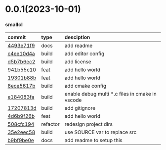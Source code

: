 <a name="0.0.1"></a>
# 0.0.1(2023-10-01)
### smallcl
commit|type|desciption
:----|:----|:----
[4493e71f9](https://github.com/ymc-github/smallcl/commit/e4493e71f93305e733a5cca90fc39eeb96014a83)|docs|add readme
[c4ee10d4a](https://github.com/ymc-github/smallcl/commit/0c4ee10d4a9dcd20a747ebf00e81e8e98d53ede5)|build|add editor config
[d5b7b6ec2](https://github.com/ymc-github/smallcl/commit/1d5b7b6ec2853dc68dfaac522c47b4b39f91e1e1)|build|add license
[941b55c10](https://github.com/ymc-github/smallcl/commit/7941b55c1064fb5819850c29617e19dfbbf69f30)|feat|add hello world
[19301b88b](https://github.com/ymc-github/smallcl/commit/a19301b88b276a1cf70cdee07f5704d43759d521)|feat|add hello world
[8ece5617b](https://github.com/ymc-github/smallcl/commit/18ece5617b7497b153927863fc0bd0e2a56d6a8a)|build|add cmake config
[e184083fa](https://github.com/ymc-github/smallcl/commit/3e184083fae69adc9aa950885931dd6991467aaa)|build|enable debug multi *.c files in cmake in vscode
[17207813d](https://github.com/ymc-github/smallcl/commit/117207813db41f9a5ccf357c37cfb36c38630697)|build|add gitignore
[4d6b9f26b](https://github.com/ymc-github/smallcl/commit/24d6b9f26baa6f1e0b5eca50bf8171a47d958d08)|feat|add hello world
[508cfc194](https://github.com/ymc-github/smallcl/commit/4508cfc194ce2167392c6822c4f43e21a15a666d)|refactor|redesign project dirs
[35e2eec58](https://github.com/ymc-github/smallcl/commit/a35e2eec58ec1716dabfeb0d7292d15997395ccc)|build|use SOURCE var to replace src
[b9bf9be0e](https://github.com/ymc-github/smallcl/commit/6b9bf9be0e4c34b51cfad8b1d45ffd351b394213)|docs|add readme to setup this